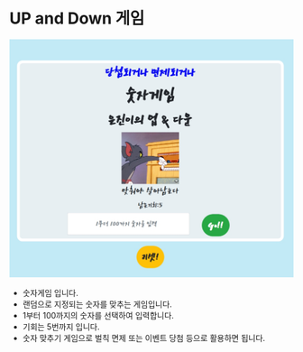 <h1>UP and Down 게임</h1>
<img alt="numer-guess-game.jpeg" src="https://github.com/eunjin7/number-guessing-game/blob/main/numer-guess-game.jpeg?raw=true" data-hpc="true" class="Box-sc-g0xbh4-0 kzRgrI">

<ul dir="auto">
<li>숫자게임 입니다.</li>
<li>랜덤으로 지정되는 숫자를 맞추는 게임입니다.</li>
<li>1부터 100까지의 숫자를 선택하여 입력합니다.</li>
<li>기회는 5번까지 입니다.</li>
<li>숫자 맞추기 게임으로 벌칙 면제 또는 이벤트 당첨 등으로 활용하면 됩니다.</li>
</ul>
